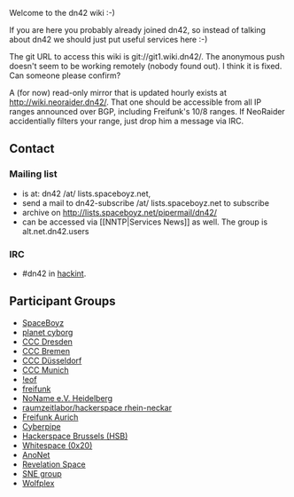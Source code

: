 Welcome to the dn42 wiki :-)

If you are here you probably already joined dn42, so instead of talking
about dn42 we should just put useful services here :-)

The git URL to access this wiki is git://git1.wiki.dn42/.  The anonymous
push doesn't seem to be working remotely (nobody found out).  I think
it is fixed.  Can someone please confirm?

A (for now) read-only mirror that is updated hourly exists at
http://wiki.neoraider.dn42/. That one should be accessible
from all IP ranges announced over BGP, including Freifunk's 10/8 ranges.
If NeoRaider accidentially filters your range, just drop him a message via IRC.

## Contact
### Mailing list
 * is at: dn42 /at/ lists.spaceboyz.net,
 * send a mail to dn42-subscribe /at/ lists.spaceboyz.net to subscribe
 * archive on http://lists.spaceboyz.net/pipermail/dn42/
 * can be accessed via [[NNTP|Services News]] as well. The group is alt.net.dn42.users

### IRC
 * #dn42 in [hackint](http://www.hackint.eu/).

## Participant Groups
 * [SpaceBoyz](http://spaceboyz.net)
 * [planet cyborg](http://planetcyborg.de)
 * [CCC Dresden](http://c3d2.de)
 * [CCC Bremen](http://ccchb.de)
 * [CCC Düsseldorf](https://www.chaosdorf.de)
 * [CCC Munich](https://www.muc.ccc.de/)
 * [!eof](https://eof.name)
 * [freifunk](http://freifunk.net)
 * [NoName e.V. Heidelberg](https://www.noname-ev.de/)
 * [raumzeitlabor/hackerspace rhein-neckar](http://www.raumzeitlabor.de/)
 * [Freifunk Aurich](http://www.freifunk-aurich.de/)
 * [Cyberpipe](http://kiberpipa.net)
 * [Hackerspace Brussels (HSB)](http://hackerspace.be)
 * [Whitespace (0x20)](http://www.0x20.be)
 * [AnoNet](http://www.anonet2.org/)
 * [Revelation Space](http://www.revspace.nl)
 * [SNE group](https://www.os3.nl)
 * [Wolfplex](http://www.wolfplex.org)